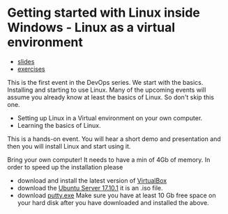 # Getting started with Linux inside Windows - Linux as a virtual environment


* [slides](https://code-maven.com/slides/linux-intro/)
* [exercises](https://code-maven.com/exercise-linux-as-a-virtual-environment-nginx)

This is the first event in the DevOps series.
We start with the basics. Installing and starting to use Linux.
Many of the upcoming events will assume you already know at least the basics of Linux.
So don't skip this one.

* Setting up Linux in a Virtual environment on your own computer.
* Learning the basics of Linux.

This is a hands-on event. You will hear a short demo and presentation and then you will install Linux and start using it.

Bring your own computer!
It needs to have a min of 4Gb of memory.
In order to speed up the installation please
* download and install the latest version of [VirtualBox](https://www.virtualbox.org/)
* download the [Ubuntu Server 17.10.1](https://www.ubuntu.com/download/server) it is an .iso file.
* download [putty.exe](https://www.chiark.greenend.org.uk/~sgtatham/putty/latest.html)
Make sure you have at least 10 Gb free space on your hard disk after you have downloaded and installed the above.

